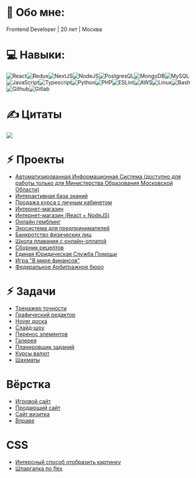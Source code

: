 # 💫 Обо мне:

Frontend Developer | 20 лет | Москва

# 💻 Навыки:
![React](https://img.shields.io/badge/react-%2320232a.svg?style=for-the-badge&logo=react&logoColor=%2361DAFB)![Redux](https://img.shields.io/badge/Redux-593D88?style=for-the-badge&logo=redux&logoColor=white)![NextJS](https://img.shields.io/badge/Next-black?style=for-the-badge&logo=next.js&logoColor=white)![NodeJS](https://img.shields.io/badge/Node.js-43853D?style=for-the-badge&logo=node.js&logoColor=white)![PostgresQL](https://img.shields.io/badge/PostgreSQL-316192?style=for-the-badge&logo=postgresql&logoColor=white)![MongoDB](https://img.shields.io/badge/MongoDB-4EA94B?style=for-the-badge&logo=mongodb&logoColor=white)![MySQL](https://img.shields.io/badge/mysql-%2300000f.svg?style=for-the-badge&logo=mysql&logoColor=white)![JavaScript](https://img.shields.io/badge/JavaScript-F7DF1E?style=for-the-badge&logo=javascript&logoColor=black)![Typescript](https://img.shields.io/badge/TypeScript-007ACC?style=for-the-badge&logo=typescript&logoColor=white)![Python](https://img.shields.io/badge/Python-14354C?style=for-the-badge&logo=python&logoColor=white)![PHP](https://img.shields.io/badge/PHP-777BB4?style=for-the-badge&logo=php&logoColor=white)![ESLint](https://img.shields.io/badge/ESLint-4B3263?style=for-the-badge&logo=eslint&logoColor=white)![AWS](https://img.shields.io/badge/Amazon_AWS-FF9900?style=for-the-badge&logo=amazonaws&logoColor=white)![Linux](https://img.shields.io/badge/Linux-FCC624?style=for-the-badge&logo=linux&logoColor=black)![Bash](https://img.shields.io/badge/GNU%20Bash-4EAA25?style=for-the-badge&logo=GNU%20Bash&logoColor=white)![Github](  https://img.shields.io/badge/GitHub-100000?style=for-the-badge&logo=github&logoColor=white)![Gitlab](https://img.shields.io/badge/GitLab-330F63?style=for-the-badge&logo=gitlab&logoColor=white)

# ✍️ Цитаты
![](https://quotes-github-readme.vercel.app/api?type=horizontal&theme=dark)

# ⚡︎ Проекты
* [Автоматизированная Информационная Система (доступно для работы только для Министерства Образования Московской Области)](https://idschool.idte.ru)
* [Интерактивная база знаний](https://cyclegram.idte.ru)
* [Продажа курса с личным кабинетом](https://topbfl.ru)
* [Интернет-магазин](https://pardelivery.ru)
* [Интернет-магазин (React + NodeJS)](https://github.com/Ruel1912/netology-shop)
* [Онлайн гемблинг](https://tuman.io)
* [Экосистема для предпринимателей](https://myforce.ru)
* [Банкротство физических лиц](https://долг-списать.online)
* [Школа плавания с онлайн-оплатой](https://smartswim.ru)
* [Сборник рецептов](https://ruel1912.github.io/corus)
* [Единая Юридическая Служба Помощи](https://еюсп.рф)
* [Игра "В мире финансов"](https://https://fingames.idte.ru)
* [Федеральное Арбитражное бюро](https://fablaw.ru)

# ⚡︎ Задачи
* [Тренажер точности](https://ruel1912.github.io/my-projects/Apps/aim)
* [Графический редактор](https://ruel1912.github.io/my-projects/Apps/graphics)
* [Hover доска](https://ruel1912.github.io/my-projects/Apps/board)
* [Слайд-шоу](https://ruel1912.github.io/my-projects/Apps/slider)
* [Перенос элементов](https://ruel1912.github.io/my-projects/Apps/dragNdrop)
* [Галерея](https://ruel1912.github.io/my-projects/Apps/gallery)
* [Планировщик заданий](https://ruel1912.github.io/todo-app)
* [Курсы валют](https://ruel1912.github.io/currency-rates/)
* [Шахматы](https://ruel1912.github.io/chess)

# Вёрстка
* [Игровой сайт](https://ruel1912.github.io/my-projects/Sites/csgo)
* [Продающий сайт](https://ruel1912.github.io/my-projects/Sites/telphy)
* [Сайт визитка](https://ruel1912.github.io/my-projects/Sites/gamingSite)
* [Вправе](https://vprave-rnd.ru/)

# CSS
* [Интерсный способ отобразить картинку](https://ruel1912.github.io/my-projects/CSS/animation)
* [Шпаргалка по flex](https://ruel1912.github.io/my-projects/CSS/flex)
